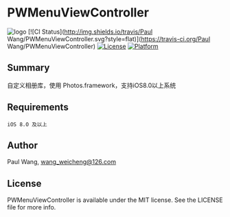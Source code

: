 # PWMenuViewController

![logo](https://github.com/wangweicheng7/blog/blob/gh-pages/images/logo.png)<!--[![Carthage compatible](https://img.shields.io/badge/Carthage-compatible-4BC51D.svg?style=flat)](https://github.com/Carthage/Carthage)-->
[![CI Status](http://img.shields.io/travis/Paul Wang/PWMenuViewController.svg?style=flat)](https://travis-ci.org/Paul Wang/PWMenuViewController)<!--[![Version](https://img.shields.io/cocoapods/v/PWMenuViewController.svg?style=flat)](http://cocoapods.org/pods/PWMenuViewController)-->
[![License](https://img.shields.io/cocoapods/l/PWMenuViewController.svg?style=flat)](http://cocoapods.org/pods/PWMenuViewController)
[![Platform](https://img.shields.io/cocoapods/p/PWMenuViewController.svg?style=flat)](http://cocoapods.org/pods/PWMenuViewController)



## Summary

自定义相册库，使用 Photos.framework，支持iOS8.0以上系统



## Requirements
```
iOS 8.O 及以上
```

## Author

Paul Wang, wang_weicheng@126.com

## License

PWMenuViewController is available under the MIT license. See the LICENSE file for more info.
